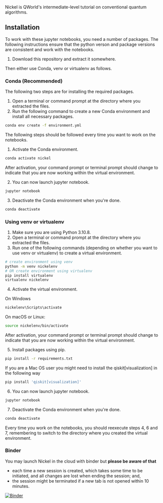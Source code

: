 Nickel is QWorld's intermediate-level tutorial on conventional quantum algorithms.

## Installation

To work with these jupyter notebooks, you need a number of packages. The following instructions ensure that the python verson and package versions are consistent and work with the notebooks.

1. Download this repository and extract it somewhere.

Then either use Conda, venv or virtualenv as follows.

### Conda (Recommended)

The following two steps are for installing the required packages.

1. Open a terminal or command prompt at the directory where you extracted the files.
2. Run the following command to create a new Conda environment and install all necessary packages.

```bash
conda env create -f environment.yml
```

The following steps should be followed every time you want to work on the notebooks.

1. Activate the Conda environment.

```bash
conda activate nickel
```

After activation, your command prompt or terminal prompt should change to indicate that you are now working within the virtual environment. 

2. You can now launch jupyter notebook.

```bash
jupyter notebook
```

3. Deactivate the Conda environment when you're done.

```bash
conda deactivate
```


### Using venv or virtualenv

1. Make sure you are using Python 3.10.8.
2. Open a terminal or command prompt at the directory where you extracted the files.
3. Run one of the following commands (depending on whether you want to use venv or virtualenv) to create a virtual environment.

```bash
# create environment using venv
python -m venv nickelenv
# OR create environment using virtualenv
pip install virtualenv
virtualenv nickelenv
```

4. Activate the virtual environment.

On Windows
```bash
nickelenv\Scripts\activate
```

On macOS or Linux:
```bash
source nickelenv/bin/activate
```

After activation, your command prompt or terminal prompt should change to indicate that you are now working within the virtual environment.

5. Install packages using pip. 

```bash
pip install -r requirements.txt
```

If you are a Mac OS user you might need to install the qiskit[visualization] in the following way
```bash
pip install 'qiskit[visualization]'
```

6. You can now launch jupyter notebook.

```bash
jupyter notebook
```

7. Deactivate the Conda environment when you're done.

```bash
conda deactivate
```

Every time you work on the notebooks, you should reexecute steps 4, 6 and 7, remembering to switch to the directory where you created the virtual environment.

### Binder 

You may launch Nickel in the cloud with binder but **please be aware of that**
- each time a new session is created, which takes some time to be initiated, and all changes are lost when ending the session; and,
- the session might be terminated if a new tab is not opened within 10 minutes.

[![Binder](https://mybinder.org/badge_logo.svg)](https://mybinder.org/v2/gl/qworld%2Fnickel/HEAD?urlpath=lab/tree/content.ipynb) 


